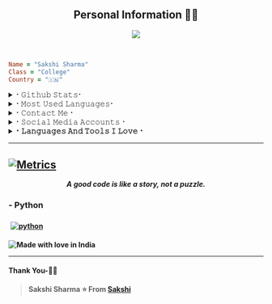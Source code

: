<h2 align="center"><b>Personal Information 👨‍💻</b></h2>


<p align='Middle'><a href='https://t.me/sakku_cute><img src='https://te.legra.ph/file/329cff91cfe957c848cc7.jpg' width='750"'></a></p>

  
<p align="center">
  <img src="https://readme-typing-svg.herokuapp.com?color=F77247&width=420&lines=A+Passionate+Developer+From+India%E2%9C%8C%EF%B8%8F;Python%2C+CSS%2C+HTML%2C+Java%2C+Linux%E2%9D%A4%EF%B8%8F">
</p> 
<br>


```ruby
Name = "Sakshi Sharma"
Class = "College"
Country = "🇮🇳"
```

<details>
<summary>⠂𝙶𝚒𝚝𝚑𝚞𝚋 𝚂𝚝𝚊𝚝𝚜⠂</summary>
<h2 align="center"><b>⠂𝙶𝚒𝚝𝚑𝚞𝚋 𝚂𝚝𝚊𝚝𝚜⠐
<br>
<br>

----
![GitHub followers](https://img.shields.io/github/followers/deepaiimss?label=Follow&style=social)
![](https://visitor-badge.glitch.me/badge?page_id=deepaiimss.deepaiimss)
[![Profile views](https://komarev.com/ghpvc/?username=deepaiimss&label=Profile%20views)](https://github.com/deepaiimss)
![Github Trophy](https://github-profile-trophy.vercel.app/?username=deepaiimss)
  
<a href="https://github-readme-stats.vercel.app/api?username=deepaiimss&layout=compact&show_icons=true&theme=synthwave&cache_seconds=1800">
    <img width="60%" align="center" alt="𝙼𝚢 𝙶𝚒𝚝𝚑𝚞𝚋 𝚂𝚝𝚊𝚝𝚜" src="https://github-readme-stats.vercel.app/api?username=deepaiimss&show_icons=true&include_all_commits=true&theme=synthwave&cache_seconds=86400" />

</a>
</b></h2>  
</details>

<details>
<summary>⠂𝙼𝚘𝚜𝚝 𝚄𝚜𝚎𝚍 𝙻𝚊𝚗𝚐𝚞𝚊𝚐𝚎𝚜⠂</summary>
<h2 align="center"><b>⠂𝙼𝚘𝚜𝚝 𝚄𝚜𝚎𝚍 𝙻𝚊𝚗𝚐𝚞𝚊𝚐𝚎𝚜⠐
<br>
<br>
<a href="https://github-readme-stats.vercel.app/api/top-langs/?username=deepaiimss&layout=compact&theme=midnight-purple&hide=Css">
    <img width="60%" align="center" alt="Most Used Languages" src="https://github-readme-stats.vercel.app/api/top-langs/?username=deepaiimss&layout=compact&theme=midnight-purple&hide=Css" />
</a>
</b></h2>  
</details>

<details>
<summary>⠂𝙲𝚘𝚗𝚝𝚊𝚌𝚝 𝙼𝚎⠐</summary>
<h2 align="center"><b>⠂𝙲𝚘𝚗𝚝𝚊𝚌𝚝 𝙼𝚎⠐
  <br>
  <br>
  
  
[![Gmail](https://img.shields.io/badge/Gmail.com-0072c6?style=for-the-badge&logo=Microsoft-Outlook&logoColor=Green)](deepjitkolkata@gmail.com)</b></h2>
</details>



<details>
<summary>⠂𝚂𝚘𝚌𝚒𝚊𝚕 𝙼𝚎𝚍𝚒𝚊 𝙰𝚌𝚌𝚘𝚞𝚗𝚝𝚜⠐</summary>
<h2 align="center"><b> ⠂𝚂𝚘𝚌𝚒𝚊𝚕 𝙼𝚎𝚍𝚒𝚊 𝙰𝚌𝚌𝚘𝚞𝚗𝚝𝚜⠐
  <br>
  <br>

[![Instagram](https://img.shields.io/badge/-Instagram-E1306C?style=for-the-badge&logo=instagram&logoColor=white)](https://www.instagram.com/deepjit_9862) 
[![telegram](https://img.shields.io/badge/Telegram-0088cc?style=for-the-badge&logo=telegram&logocolor=white)](https://t.me/sakku_cute) 
</details>
<details>
<summary>⠂𝙻𝚊𝚗𝚐𝚞𝚊𝚐𝚎𝚜 𝙰𝚗𝚍 𝚃𝚘𝚘𝚕𝚜 𝙸 𝙻𝚘𝚟𝚎⠐</summary>
<h2 align="center"><b>⠂𝙻𝚊𝚗𝚐𝚞𝚊𝚐𝚎𝚜 𝙰𝚗𝚍 𝚃𝚘𝚘𝚕𝚜 𝙸 𝙻𝚘𝚟𝚎⠐
  <br>
  <br>
  <img alt="Java" src="https://img.shields.io/badge/java-%23ED8B00.svg?&style=for-the-badge&logo=java&logoColor=white"/>
  <img alt="Python" src="https://img.shields.io/badge/python-%2314354C.svg?&style=for-the-badge&logo=python&logoColor=white"/>
  <img alt="PHP" src="https://img.shields.io/badge/php-%23777BB4.svg?&style=for-the-badge&logo=php&logoColor=white"/>
  <img alt="Adobe" src="https://img.shields.io/badge/adobe-%23FF0000.svg?&style=for-the-badge&logo=adobe&logoColor=white"/>
  <img alt="Visual Studio" src="https://img.shields.io/badge/VisualStudio-5C2D91.svg?&style=for-the-badge&logo=visual-studio&logoColor=white"/>
  <img alt="GitHub" src="https://img.shields.io/badge/github-%23121011.svg?&style=for-the-badge&logo=github&logoColor=white"/>
  <img alt="Git" src="https://img.shields.io/badge/git-%23F05033.svg?&style=for-the-badge&logo=git&logoColor=white"/>
  <img alt="AWS" src="https://img.shields.io/badge/AWS-%23FF9900.svg?&style=for-the-badge&logo=amazon-aws&logoColor=white"/>
  <img alt="Azure" src="https://img.shields.io/badge/azure-%230072C6.svg?&style=for-the-badge&logo=azure-devops&logoColor=white"/>
<img alt="Heroku" src="https://img.shields.io/badge/heroku-%23430098.svg?&style=for-the-badge&logo=heroku&logoColor=white"/>
  <img alt="MySQL" src="https://img.shields.io/badge/mysql-%2300f.svg?&style=for-the-badge&logo=mysql&logoColor=white"/>
  <img alt="Visual Studio Code" src="https://img.shields.io/badge/VisualStudioCode-0078d7.svg?&style=for-the-badge&logo=visual-studio-code&logoColor=white"/>	
  <img alt="Postgres" src ="https://img.shields.io/badge/postgres-%23316192.svg?&style=for-the-badge&logo=postgresql&logoColor=white"/>
  <img alt="MongoDB" src ="https://img.shields.io/badge/MongoDB-%234ea94b.svg?&style=for-the-badge&logo=mongodb&logoColor=white"/>
  <img alt="SQLite" src ="https://img.shields.io/badge/sqlite-%2307405e.svg?&style=for-the-badge&logo=sqlite&logoColor=white"/>
  <img alt="Oracle" src ="https://img.shields.io/badge/oracle-%23F00000.svg?&style=for-the-badge&logo=oracle&logoColor=white" />
  <img alt="Redis" src="https://img.shields.io/badge/redis-%23DD0031.svg?&style=for-the-badge&logo=redis&logoColor=white"/>
  <img alt="Ubuntu" src="https://img.shields.io/badge/Ubuntu-E95420?style=for-the-badge&logo=ubuntu&logoColor=white" />
  <img alt="Debian" src="https://img.shields.io/badge/Debian-D70A53?style=for-the-badge&logo=debian&logoColor=white" />  	
  <img alt="Windows 10" src="https://img.shields.io/badge/Windows-0078D6?style=for-the-badge&logo=windows&logoColor=white" />
  <img alt="Android" src="https://img.shields.io/badge/Android-3DDC84?style=for-the-badge&logo=android&logoColor=white" />
</b></h2>
</details>

----
[![Metrics](https://metrics.lecoq.io/deepaiimss?template=classic&base.header=0&base.metadata=0&isocalendar=1&languages=1&people=1&isocalendar.duration=half-year&languages.limit=8&languages.sections=most-used&languages.colors=github&languages.threshold=0%25&languages.indepth=false&languages.recent.load=300&languages.recent.days=14&people.limit=24&people.size=28&people.types=followers%2C%20following&people.identicons=false&people.shuffle=false&config.timezone=Asia%2FCalcutta)](https://t.me/sakku_cute)
----

<p align="center">
  <i>A good code is like a story, not a puzzle.</i><br/>
</p> 

### - Python 

<p align="left">
 <a href="https://www.python.org">
    <img src="svg/dev/languages/python.svg" alt="python" style="circle:top; margin:6px 4px">
  </a>
</p>




![Made with love in India](https://madewithlove.now.sh/in?heart=true&template=for-the-badge)

***********************************

#### Thank You-🙏🏼


> Sakshi Sharma
⭐ From [Sakshi](https://github.com/deepaiimss)
